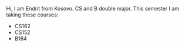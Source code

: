 Hi, I am Endrit from Kosovo. CS and B double major. This semester I am taking these courses:
- CS162
- CS152
- B164

